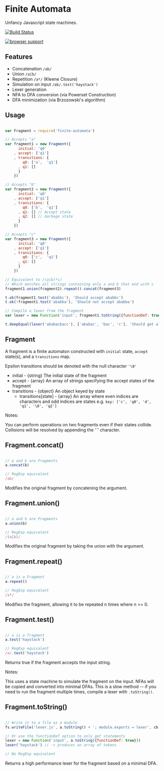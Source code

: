 # Finite Automata

Unfancy Javascript state machines.

[![Build Status](https://travis-ci.org/ben-ng/finite-automata.svg?branch=master)](https://travis-ci.org/ben-ng/finite-automata)

[![browser support](https://ci.testling.com/ben-ng/finite-automata.png)
](https://ci.testling.com/ben-ng/finite-automata)


## Features

 * Concatenation `/ab/`
 * Union `/a|b/`
 * Repetition `/a*/` (Kleene Closure)
 * Simulation on input `/ab/.test('haystack')`
 * Lexer generation
 * NFA to DFA conversion (via Powerset Construction)
 * DFA minimization (via Brzozowski's algorithm)

## Usage

```javascript

var Fragment = require('finite-automata')

// Accepts "a"
var fragment1 = new Fragment({
      initial: 'q0'
    , accept: ['q1']
    , transitions: {
        q0: ['a',  'q1']
      , q1: []
      }
    })

// Accepts "b"
var fragment2 = new Fragment({
      initial: 'q0'
    , accept: ['q1']
    , transitions: {
        q0: ['b',  'q1']
      , q1: [] // Accept state
      , q2: [] // Garbage state
      }
    })

// Accepts "c"
var fragment3 = new Fragment({
      initial: 'q0'
    , accept: ['q1']
    , transitions: {
        q0: ['c',  'q1']
      , q1: []
      }
    })

// Equivalent to /(a|b)*c/
// Which matches all strings containing only a and b that end with c
fragment1.union(fragment2).repeat().concat(fragment3)

t.ok(fragment1.test('ababbc'), 'Should accept ababbc')
t.ok(!fragment1.test('ababba'), 'Should not accept ababba')

// Compile a lexer from the fragment
var lexer = new Function('input', fragment1.toString({functionDef: true}))

t.deepEqual(lexer('ababacbacc'), ['ababac', 'bac', 'c'], 'Should get all valid tokens')

```

## Fragment

A fragment is a finite automaton constructed with `initial` state, `accept` state(s), and a `transitions` map.

Epsilon transitions should be denoted with the null character `'\0'`

 * initial - {string} The initial state of the fragment
 * accept - {array} An array of strings specifying the accept states of the fragment
 * transitions - {object} An object keyed by state
   * transitions[state] - {array} An array where even indices are characters and odd indices are states
                                  e.g. `key: ['c', 'q0', 'd', 'q1', '\0', 'q2']`

Notes:

You can perform operations on two fragments even if their states collide. Collisions will be resolved by appending the '\`' character.

## Fragment.concat()

```javascript

// a and b are Fragments
a.concat(b)

// RegExp equivalent
/ab/

```

Modifies the original fragment by concatening the argument.

## Fragment.union()

```javascript

// a and b are Fragments
a.union(b)

// RegExp equivalent
/(a|b)/

```

Modifies the original fragment by taking the union with the argument.

## Fragment.repeat()

```javascript

// a is a Fragment
a.repeat()

// RegExp equivalent
/a*/

```

Modifies the fragment, allowing it to be repeated n times where n >= 0.

## Fragment.test()

```javascript

// a is a fragment
a.test('haystack')

// RegExp equivalent
/a/.test('haystack')

```

Returns true if the fragment accepts the input string.

Notes:

This uses a state machine to simulate the fragment on the input. NFAs will be copied and converted into minimal DFAs. This is a slow method -- if you need to run the fragment multiple times, compile a lexer with `.toString()`.

## Fragment.toString()

```javascript

// Write it to a file as a module
fs.writeFile('lexer.js', a.toString() + '; module.exports = lexer', cb)

// Or use the functionDef option to only get statements
lexer = new Function('input', a.toString({functionDef: true}))
lexer('haystack') // -> produces an array of tokens

// No RegExp equivalent

```

Returns a high performance lexer for the fragment based on a minimal DFA.
